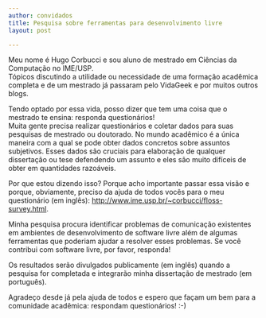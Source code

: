 ```yaml
---
author: convidados
title: Pesquisa sobre ferramentas para desenvolvimento livre
layout: post

---
```

Meu nome é Hugo Corbucci e sou aluno de mestrado em Ciências da Computação no IME/USP.  
Tópicos discutindo a utilidade ou necessidade de uma formação acadêmica completa e de um mestrado já passaram pelo VidaGeek e por muitos outros blogs.

Tendo optado por essa vida, posso dizer que tem uma coisa que o mestrado te ensina: responda questionários!  
Muita gente precisa realizar questionários e coletar dados para suas pesquisas de mestrado ou doutorado. No mundo acadêmico é a única maneira com a qual se pode obter dados concretos sobre assuntos subjetivos. Esses dados são cruciais para elaboração de qualquer dissertação ou tese defendendo um assunto e eles são muito difíceis de obter em quantidades razoáveis.

Por que estou dizendo isso? Porque acho importante passar essa visão e porque, obviamente, preciso da ajuda de todos vocês para o meu questionário (em inglês): http://www.ime.usp.br/~corbucci/floss-survey.html.

Minha pesquisa procura identificar problemas de comunicação existentes em ambientes de desenvolvimento de software livre além de algumas ferramentas que poderiam ajudar a resolver esses problemas. Se você contribui com software livre, por favor, responda!

Os resultados serão divulgados publicamente (em inglês) quando a pesquisa for completada e integrarão minha dissertação de mestrado (em português).

Agradeço desde já pela ajuda de todos e espero que façam um bem para a comunidade acadêmica: respondam questionários! :-) 



















